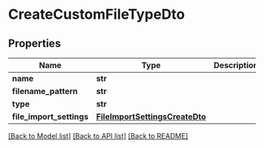 # CreateCustomFileTypeDto

## Properties
Name | Type | Description | Notes
------------ | ------------- | ------------- | -------------
**name** | **str** |  | 
**filename_pattern** | **str** |  | 
**type** | **str** |  | 
**file_import_settings** | [**FileImportSettingsCreateDto**](FileImportSettingsCreateDto.md) |  | [optional] 

[[Back to Model list]](../README.md#documentation-for-models) [[Back to API list]](../README.md#documentation-for-api-endpoints) [[Back to README]](../README.md)

